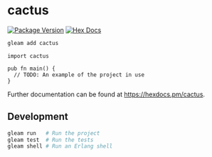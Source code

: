 # cactus

[![Package Version](https://img.shields.io/hexpm/v/cactus)](https://hex.pm/packages/cactus)
[![Hex Docs](https://img.shields.io/badge/hex-docs-ffaff3)](https://hexdocs.pm/cactus/)

```sh
gleam add cactus
```
```gleam
import cactus

pub fn main() {
  // TODO: An example of the project in use
}
```

Further documentation can be found at <https://hexdocs.pm/cactus>.

## Development

```sh
gleam run   # Run the project
gleam test  # Run the tests
gleam shell # Run an Erlang shell
```
